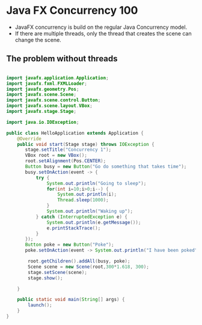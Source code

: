 # Java FX Concurrency 100

* JavaFX concurrency is build on the regular Java Concurrency model.
* If there are multiple threads, only the thread that creates the scene can change the scene.
  
## The problem without threads

```java

import javafx.application.Application;
import javafx.fxml.FXMLLoader;
import javafx.geometry.Pos;
import javafx.scene.Scene;
import javafx.scene.control.Button;
import javafx.scene.layout.VBox;
import javafx.stage.Stage;

import java.io.IOException;

public class HelloApplication extends Application {
    @Override
    public void start(Stage stage) throws IOException {
       stage.setTitle("Concurrency 1");
       VBox root = new VBox();
       root.setAlignment(Pos.CENTER);
       Button busy = new Button("Go do something that takes time");
       busy.setOnAction(event -> {
           try {
               System.out.println("Going to sleep");
               for(int i=10;i>0;i--) {
                   System.out.println(i);
                   Thread.sleep(1000);
               }
               System.out.println("Waking up");
           } catch (InterruptedException e) {
               System.out.println(e.getMessage());
               e.printStackTrace();
           }
       });
       Button poke = new Button("Poke");
       poke.setOnAction(event -> System.out.println("I have been poked"));

        root.getChildren().addAll(busy, poke);
        Scene scene = new Scene(root,300*1.618, 300);
        stage.setScene(scene);
        stage.show();

    }

    public static void main(String[] args) {
        launch();
    }
}
```

